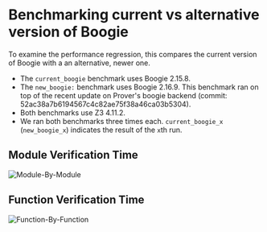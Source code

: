 # Benchmarking current vs alternative version of Boogie

To examine the performance regression, this compares the current version of Boogie with a an alternative, newer one.

- The `current_boogie` benchmark uses Boogie 2.15.8.
- The `new_boogie:` benchmark uses Boogie 2.16.9.
  This benchmark ran on top of the recent update on Prover's boogie backend (commit: 52ac38a7b6194567c4c82ae75f38a46ca03b5304).
- Both benchmarks use Z3 4.11.2.
- We ran both benchmarks three times each. `current_boogie_x` (`new_boogie_x`) indicates the result of the `x`th run.

## Module Verification Time

![Module-By-Module](mod_by_mod.svg)

## Function Verification Time

![Function-By-Function](fun_by_fun.svg)
